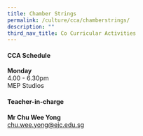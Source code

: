 ```yaml
---
title: Chamber Strings
permalink: /culture/cca/chamberstrings/
description: ""
third_nav_title: Co Curricular Activities
---
```

#### **CCA Schedule**

**Monday**  
4.00 - 6.30pm  
MEP Studios


#### **Teacher-in-charge**

**Mr Chu Wee Yong**  
[chu.wee.yong@ejc.edu.sg](mailto:chu.wee.yong@ejc.edu.sg)